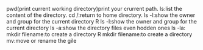 pwd(print current working directory)print your crurrent path.
ls:list the content of the directory.
cd /:return to home directory.
ls -l:show the owner and group for the current directory R
ls -l:show the owner and group for the current directory
ls -a:show the directory files even hodden ones
ls -la:
mkdir filename:to create a directory R
mkdir filename:to create a directory
mv:move or rename the gile
